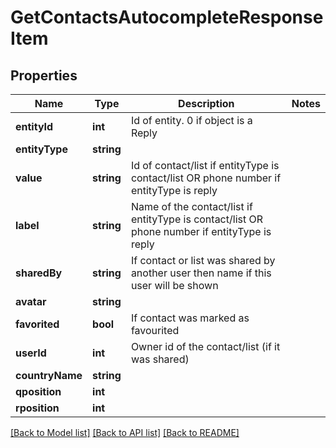 # GetContactsAutocompleteResponseItem

## Properties
Name | Type | Description | Notes
------------ | ------------- | ------------- | -------------
**entityId** | **int** | Id of entity. 0 if object is a Reply | 
**entityType** | **string** |  | 
**value** | **string** | Id of contact/list if entityType is contact/list OR phone number if entityType is reply | 
**label** | **string** | Name of the contact/list if entityType is contact/list OR phone number if entityType is reply | 
**sharedBy** | **string** | If contact or list was shared by another user then name if this user will be shown | 
**avatar** | **string** |  | 
**favorited** | **bool** | If contact was marked as favourited | 
**userId** | **int** | Owner id of the contact/list (if it was shared) | 
**countryName** | **string** |  | 
**qposition** | **int** |  | 
**rposition** | **int** |  | 

[[Back to Model list]](../README.md#documentation-for-models) [[Back to API list]](../README.md#documentation-for-api-endpoints) [[Back to README]](../README.md)


